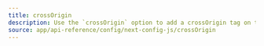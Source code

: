 ```yaml
---
title: crossOrigin
description: Use the `crossOrigin` option to add a crossOrigin tag on the `script` tags generated by `next/script` and `next/head`.
source: app/api-reference/config/next-config-js/crossOrigin
---
```

